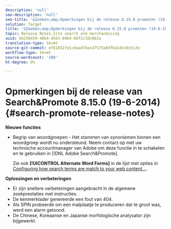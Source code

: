 ```yaml
---
description: 'null'
seo-description: 'null'
seo-title: '&Zoeken;amp;Opmerkingen bij de release 8.15.0 promoten (19-6-2014)'
solution: Target
title: '&Zoeken;amp;Opmerkingen bij de release 8.15.0 promoten (19-6-2014)'
topic: Release Notes,Site search and merchandising
uuid: bb250450-48b4-4563-84b9-66f2c3dc063a
translation-type: tm+mt
source-git-commit: ef818327e1cdaad79ac47575a8dfba1de3dc5c2e
workflow-type: tm+mt
source-wordcount: '108'
ht-degree: 0%

---
```



# Opmerkingen bij de release van Search&amp;Promote 8.15.0 (19-6-2014){#search-promote-release-notes}

**Nieuwe functies**

* Begrip van woordgroepen - Het stammen van synoniemen binnen een woordgroep wordt nu ondersteund.  Neem contact op met uw technische accountmanager van Adobe om deze functie in te schakelen en te gebruiken in [!DNL Adobe Search&Promote].

   Zie ook **[!UICONTROL Alternate Word Forms]** in de lijst met opties in [Configuring how search terms are match to your web content...](../c-about-linguistics-menu/c-about-words-and-language.md#task_351A9144A51F4B41923BDBACDEF3B616).

**Oplossingen en verbeteringen**

* Er zijn snellere verbeteringen aangebracht in de algemene zoekprestaties met instructies.
* De kenmerklader genereerde een fout van 404.
* Als SPIN probeerde om een malplaatje te produceren dat te groot was, werd een alarm getoond.
* De Chinese, Koreaanse en Japanse morfologische analysator zijn bijgewerkt.

